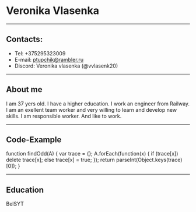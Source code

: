 # Veronika Vlasenka
***
## Contacts:
* Tel: +375295323009
* E-mail: ptupchik@rambler.ru
* Discord: Veronika vlasenka (@vvlasenk20)
***
## About me
I am 37 yers old. I have a higher education. 
I work an engineer from Railway. I am an
exellent team worker and very willing to learn 
and develop new skills. I am responsible 
worker. And like to work.
***
## Code-Example
function findOdd(A) {
  var trace = {};
  A.forEach(function(x) {
    if (trace[x]) delete trace[x];
    else trace[x] = true;
  });
  return parseInt(Object.keys(trace)[0]);
}
***
## Education
BelSYT
